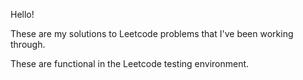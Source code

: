 Hello!

These are my solutions to Leetcode problems that I've been working through. 

These are functional in the Leetcode testing environment. 

